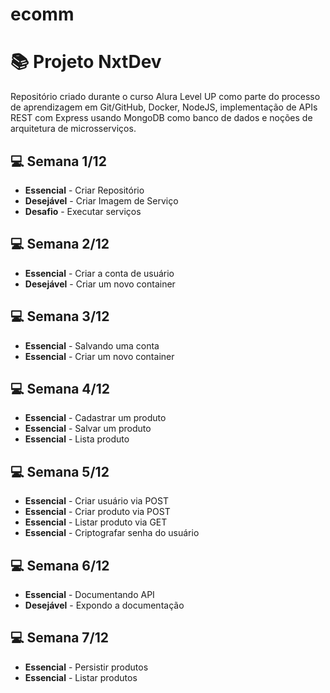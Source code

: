 # ecomm

# 📚 Projeto NxtDev

Repositório criado durante o curso Alura Level UP como parte do processo de aprendizagem em Git/GitHub, Docker, NodeJS, implementação de APIs REST com Express usando MongoDB como banco de dados e noções de arquitetura de microsserviços.

## 💻 Semana 1/12  
- **Essencial** - Criar Repositório 
- **Desejável** - Criar Imagem de Serviço 
- **Desafio** - Executar serviços 

## 💻 Semana 2/12
- **Essencial** - Criar a conta de usuário
- **Desejável** - Criar um novo container

## 💻 Semana 3/12
- **Essencial** - Salvando uma conta
- **Essencial** - Criar um novo container

## 💻 Semana 4/12
- **Essencial** - Cadastrar um produto
- **Essencial** - Salvar um produto
- **Essencial** - Lista produto

## 💻 Semana 5/12
- **Essencial** - Criar usuário via POST
- **Essencial** - Criar produto via POST
- **Essencial** - Listar produto via GET
- **Essencial** - Criptografar senha do usuário

## 💻 Semana 6/12
- **Essencial** - Documentando API
- **Desejável** - Expondo a documentação

## 💻 Semana 7/12
- **Essencial** - Persistir produtos
- **Essencial** - Listar produtos
